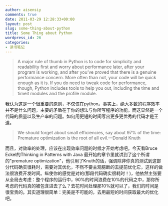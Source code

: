 ```yaml
---
author: aisensiy
comments: true
date: 2011-03-29 12:28:33+00:00
layout: post
slug: some-thing-about-python
title: Some Thing about Python
wordpress_id: 26
categories:
- 读书笔记
---
```


> A major rule of thumb in Python is to code for simplicity and readability first and worry about performance later, after your program is working, and after you’ve proved that there is a genuine performance concern. More often than not, your code will be quick enough as it is. If you do need to tweak code for performance, though, Python includes tools to help you out, including the time and timeit modules and the profile module.


我认为这是一个很重要的原则，不仅仅在python。事实上，绝大多数的程序效率并不是什么问题，主要的矛盾在于你的想法与你所写程序的功能。而这显然是一个代码的质量以及生产率的问题。如何用更短的时间写出更多更优秀的代码才是王道。


> We should forget about small efficiencies, say about 97% of the time: Premature optimization is the root of all evil.—Donald Knuth


而且，对效率的处理，应该在出现效率问题的时候才开始考虑吧。今天看Bruce Eckel的Thinking in Patterns with Java 最开始的章节里就讲到了这个所谓的"premature optimization"，他引用了Knuth的话，强调除非你真的测试到这部分代码确实很耗时，需要对其优化，不然不要主观臆断的去提前优化它，这样的做法很浪费开发时间。纵使你的感觉是对的(那段代码确实很耗时！)，他依然主张要从全局去考虑：整个程序的运行中，90%的时间浪费在10%的代码之中，那你所考虑的代码真的被包含进去了么？去花时间处理那10%就可以了，我们的时间是很宝贵的。其实道理很简单：完美是不可能的，去用最短的时间获取最大的优化吧。
